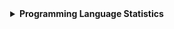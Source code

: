 <details>
<summary align="center">
<strong>Programming Language Statistics</strong>
</summary>
<br>
<div align="center">
<pre>
{{LANGUAGE_SECTION}}
<sub>Last Updated: {{TIME_OF_UPDATE}}</sub>
<sub>Data first recorded on 31th. January of 2022</sub>
</pre>
</div>
</details>
